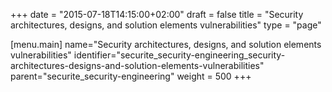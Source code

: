 +++
date = "2015-07-18T14:15:00+02:00"
draft = false
title = "Security architectures, designs, and solution elements vulnerabilities"
type = "page"

[menu.main]
name="Security architectures, designs, and solution elements vulnerabilities"
identifier="securite_security-engineering_security-architectures-designs-and-solution-elements-vulnerabilities"
parent="securite_security-engineering"
weight = 500
+++